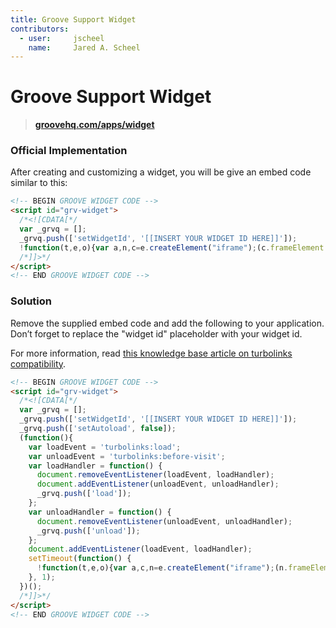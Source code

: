 ```yaml
---
title: Groove Support Widget
contributors:
  - user:     jscheel
    name:     Jared A. Scheel
---
```


# Groove Support Widget

> **[groovehq.com/apps/widget](https://www.groovehq.com/apps/widget)**

### Official Implementation
After creating and customizing a widget, you will be give an embed code similar to this:

```html
<!-- BEGIN GROOVE WIDGET CODE -->
<script id="grv-widget">
  /*<![CDATA[*/
  var _grvq = [];
  _grvq.push(['setWidgetId', '[[INSERT YOUR WIDGET ID HERE]]']);
  !function(t,e,o){var a,n,c=e.createElement("iframe");(c.frameElement||c).style.cssText="width: 0; height: 0; border: 0",c.title="",c.role="presentation",c.src="javascript:false",e.body.appendChild(c);try{a=c.contentWindow.document}catch(i){n=e.domain,c.src="javascript:document.write('<head><script>document.domain='" + n + "'</"+"script></head><body></body>')",a=c.contentWindow.document}var d="https:"==e.location.protocol?"https://":"http://",r="http://groove-widget-production.s3.amazonaws.com".replace("http://",d);c.className="grv-widget-tag",a.open()._l=function(){n&&(this.domain=n);var t=this.createElement("script");t.type="text/javascript",t.charset="utf-8",t.async=!0,t.src=r+"/loader.js",this.body.appendChild(t)},a.write('<body onload="document._l();">'),a.close()}(window,document);
  /*]]>*/
</script>
<!-- END GROOVE WIDGET CODE -->
```

### Solution
Remove the supplied embed code and add the following to your application. Don’t forget to replace the "widget id" placeholder with your widget id.

For more information, read [this knowledge base article on turbolinks compatibility](https://groove.groovehq.com/knowledge_base/topics/support-widget-turbolinks-compatibility).

```html
<!-- BEGIN GROOVE WIDGET CODE -->
<script id="grv-widget">
  /*<![CDATA[*/
  var _grvq = [];
  _grvq.push(['setWidgetId', '[[INSERT YOUR WIDGET ID HERE]]']);
  _grvq.push(['setAutoload', false]);
  (function(){
    var loadEvent = 'turbolinks:load';
    var unloadEvent = 'turbolinks:before-visit';
    var loadHandler = function() {
      document.removeEventListener(loadEvent, loadHandler);
      document.addEventListener(unloadEvent, unloadHandler);
      _grvq.push(['load']);
    };
    var unloadHandler = function() {
      document.removeEventListener(unloadEvent, unloadHandler);
      _grvq.push(['unload']);
    };
    document.addEventListener(loadEvent, loadHandler);
    setTimeout(function() {
      !function(t,e,o){var a,c,n=e.createElement("iframe");(n.frameElement||n).style.cssText="width: 0; height: 0; border: 0",n.title="",n.role="presentation",n.src="javascript:false",e.body.appendChild(n);try{a=n.contentWindow.document}catch(r){c=e.domain;var d="javascript:document.write('<head><script>document.domain=\""+c+'";</',i="script></head><body></body>')";n.src=d+i,a=n.contentWindow.document}var s="https:"==e.location.protocol?"https://":"http://",l="http://localhost:3000".replace("http://",s);n.className="grv-widget-tag",a.open()._l=function(){c&&(this.domain=c);var t=this.createElement("script");t.type="text/javascript",t.charset="utf-8",t.async=!0,t.src=l+"/loader.js",this.body.appendChild(t)},a.write('<body onload="document._l();">'),a.close()}(window,document);
    }, 1);
  })();
  /*]]>*/
</script>
<!-- END GROOVE WIDGET CODE -->
```
